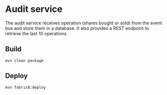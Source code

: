 # Audit service

The audit service receives operation (shares bought or sold) from the event bus and store them in a database. It also
 provides a REST endpoint to retrieve the last 10 operations.

## Build

```
mvn clean package
```

## Deploy

```
mvn fabric8:deploy
```